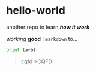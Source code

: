 # hello-world
another repo to learn ___how it work___

*working* **good** ! `markdown` to...
```python
print (a+b)
```
> cqfd
    >CQFD
